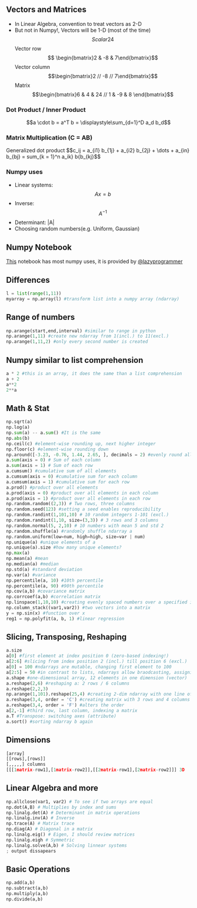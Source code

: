 ## Vectors and Matrices
- In Linear Algebra, convention to treat vectors as 2-D
- But not in Numpy!, Vectors will be 1-D (most of the time)
$$Scalar 24$$
Vector row $$ \begin{bmatrix}2 & -8 & 7\end{bmatrix}$$
Vector column $$\begin{bmatrix}2 // -8 // 7\end{bmatrix}$$
Matrix $$\begin{bmatrix}6 & 4 & 24 // 1 & -9 & 8 \end{bmatrix}$$
### Dot Product / Inner Product 
$$a \cdot b = a^T b = \displaystyle\sum_{d=1}^D a_d b_d$$
### Matrix Multiplication (C = AB)
Generalized dot product
$$c_ij = a_{i1} b_{1j} + a_{i2} b_{2j} + \dots + a_{in} b_{bj} = sum_{k = 1}^n a_ik} b{b_{kj}$$
### Numpy uses
- Linear systems: $$Ax=b$$
- Inverse: $$A^{-1}$$
- Determinant: |A|
- Choosing random numbers(e.g. Uniform, Gaussian) 
## Numpy Notebook
[This][1] notebook has most numpy uses, it is provided by [@lazyprogrammer][2]
## Differences
```python
l = list(range(1,11))
myarray = np.array(l) #transform list into a numpy array (ndarray)
```
## Range of numbers
```python
np.arange(start,end,interval) #similar to range in python
np.arange(1,11) #create new ndarray from 1(incl.) to 11(excl.)
np.arange(1,11,2) #only every second number is created 
```
## Numpy similar to list comprehension
```python
a * 2 #this is an array, it does the same than a list comprehension
a + 2
a**2
2**a
```
## Math & Stat
```python
np.sqrt(a) 
np.log(a) 
np.sum(a) -- a.sum() #It is the same
np.abs(b)
np.ceil(c) #element-wise rounding up, next higher integer
np.floor(c) #element-wise rounding down
np.around([-3.23, -0.76, 1.44, 2.65, ], decimals = 2) #evenly round all elements to the given number of decimals.
a.sum(axis = 0) # Sum of each column
a.sum(axis = 1) # Sum of each row
a.cumsum() #cumulative sum of all elements
a.cumsum(axis = 0) #cumulative sum for each column
a.cumsum(axis = 1) #cumulative sum for each row
a.prod() #product over all elements
a.prod(axis = 0) #product over all elements in each column
a.prod(axis = 1) #product over all elements in each row
np.random.random((2,3)) # Two rows, three columns
np.random.seed(123) #setting a seed enables reproducibility
np.random.randint(1,101,10) # 10 random integers 1-101 (excl.)
np.random.randint(1,10, size=(3,3)) # 3 rows and 3 columns
np.random.normal(5, 2,10) # 10 numbers with mean 5 and std 2
np.random.shuffle(a) #randomly shuffle ndarray a
np.random.uniform(low=num, high=high, size=var | num)
np.unique(a) #unique elements of a
np.unique(a).size #how many unique elements?
np.max(a)
np.mean(a) #mean
np.median(a) #median
np.std(a) #standard deviation
np.var(a) #variance
np.percentile(a, 10) #10th percentile
np.percentile(a, 90) #90th percentile
np.cov(a,b) #covariance matrix
np.corrcoef(a,b) #correlation matrix
np.linspace(1,10,10) #creating evenly spaced numbers over a specified interval.
np.column_stack((var1,var2)) #two vectors into a matrix
y = np.sin(x) #function over x
reg1 = np.polyfit(a, b, 1) #linear regression
```
## Slicing, Transposing, Reshaping
```python
a.size
a[0] #first element at index position 0 (zero-based indexing!)
a[2:6] #slicing from index position 2 (incl.) till position 6 (excl.) 
a[0] = 100 #ndarrays are mutable, changing first element to 100 
a[2:5] = 50 #in contrast to lists, ndarrays allow braodcasting, assigning one new value to multiple elements
a.shape #one-dimensional array, 12 elements in one dimension (vector)
a.reshape(2,6) #reshaping a: 2 rows / 6 columns
a.reshape(2,2,3)
np.arange(1,101).reshape(25,4) #creating 2-dim ndarray with one line of code
a.reshape(3,4, order = 'C') #creating matrix with 3 rows and 4 columns
a.reshape(3,4, order = 'F') #alters the order
a[2,-1] #third row, last column, indexing a matrix
a.T #Transpose: switching axes (attribute)
a.sort() #sorting ndarray b again
```
## Dimensions
```python
[array] 
[[rows],[rows]]
[,,,,,] columns
[[[1matrix-row1],[1matrix-row2]],[[2matrix-row1],[2matrix-row2]]] 3D
```
## Linear Algebra and more
```python
np.allclose(var1, var2) # To see if two arrays are equal
np.dot(A,B) # Multiplies by index and sums
np.linalg.det(A) # Determinant in matrix operations
np.linalg.inv(A) # Inverse
np.trace(A) # Matrix trace
np.diag(A) # Diagonal in a matrix
np.linalg.eig() # Eigen, I should review matrices
np.linalg.eigh # Symmetric
np.linalg.solve(A,b) # Solving linnear systems
; output dissapears
```
## Basic Operations
```python
np.add(a,b)
np.subtract(a,b) 
np.multiply(a,b) 
np.divide(a,b)
```

[1]: https://github.com/joisaac/cheatsheets/blob/main/numpy_tutorial.ipynb
[2]: https://lazyprogrammer.me/
